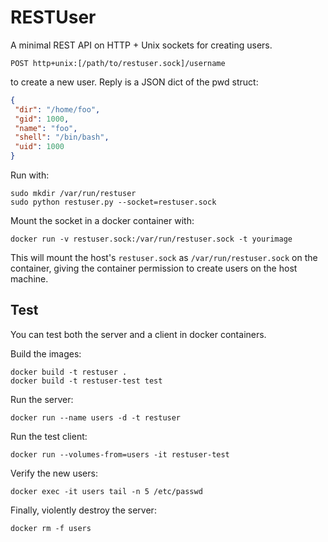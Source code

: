 # RESTUser

A minimal REST API on HTTP + Unix sockets for creating users.

    POST http+unix:[/path/to/restuser.sock]/username

to create a new user. Reply is a JSON dict of the pwd struct:

```json
{
 "dir": "/home/foo",
 "gid": 1000,
 "name": "foo",
 "shell": "/bin/bash",
 "uid": 1000
}
```

Run with:

    sudo mkdir /var/run/restuser
    sudo python restuser.py --socket=restuser.sock

Mount the socket in a docker container with:

    docker run -v restuser.sock:/var/run/restuser.sock -t yourimage

This will mount the host's `restuser.sock` as `/var/run/restuser.sock` on the container,
giving the container permission to create users on the host machine.


## Test

You can test both the server and a client in docker containers.

Build the images:

    docker build -t restuser .
    docker build -t restuser-test test

Run the server:

    docker run --name users -d -t restuser

Run the test client:

    docker run --volumes-from=users -it restuser-test

Verify the new users:

    docker exec -it users tail -n 5 /etc/passwd

Finally, violently destroy the server:

    docker rm -f users
